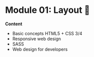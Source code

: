 # Module 01: Layout 🎀
__Content__

- Basic concepts HTML5 + CSS 3/4
- Responsive web design
- SASS
- Web design for developers
